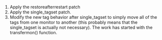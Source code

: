 1. Apply the restoreafterrestart patch
2. Apply the single_tagset patch.
3. Modify the new tag behavior after single_tagset to simply move all of the
   tags from one monitor to another (this probably means that the single_tagset
   is actually not necessary). The work has started with the transfermon()
   function.
